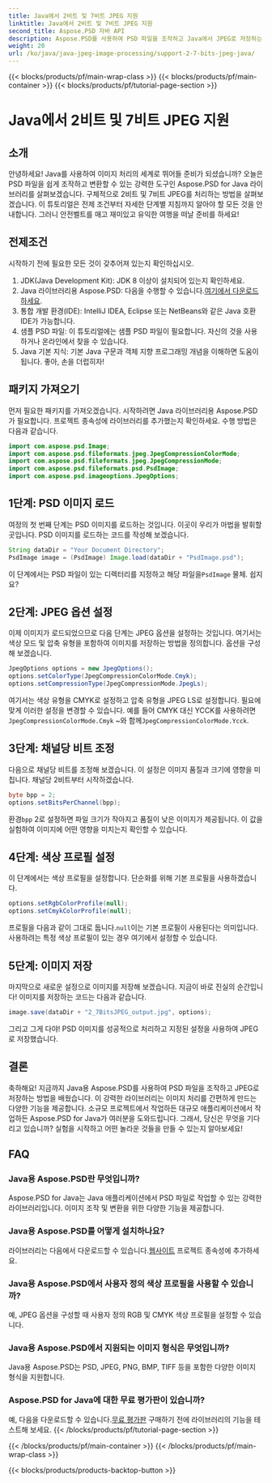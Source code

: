 ```yaml
---
title: Java에서 2비트 및 7비트 JPEG 지원
linktitle: Java에서 2비트 및 7비트 JPEG 지원
second_title: Aspose.PSD 자바 API
description: Aspose.PSD를 사용하여 PSD 파일을 조작하고 Java에서 JPEG로 저장하는 방법을 알아보세요. 코드 예제가 포함된 단계별 가이드입니다. 초보자와 전문가 모두에게 적합합니다.
weight: 20
url: /ko/java/java-jpeg-image-processing/support-2-7-bits-jpeg-java/
---
```


{{< blocks/products/pf/main-wrap-class >}}
{{< blocks/products/pf/main-container >}}
{{< blocks/products/pf/tutorial-page-section >}}

# Java에서 2비트 및 7비트 JPEG 지원

## 소개
안녕하세요! Java를 사용하여 이미지 처리의 세계로 뛰어들 준비가 되셨습니까? 오늘은 PSD 파일을 쉽게 조작하고 변환할 수 있는 강력한 도구인 Aspose.PSD for Java 라이브러리를 살펴보겠습니다. 구체적으로 2비트 및 7비트 JPEG를 처리하는 방법을 살펴보겠습니다. 이 튜토리얼은 전제 조건부터 자세한 단계별 지침까지 알아야 할 모든 것을 안내합니다. 그러니 안전벨트를 매고 재미있고 유익한 여행을 떠날 준비를 하세요!
## 전제조건
시작하기 전에 필요한 모든 것이 갖추어져 있는지 확인하십시오.
1. JDK(Java Development Kit): JDK 8 이상이 설치되어 있는지 확인하세요.
2.  Java 라이브러리용 Aspose.PSD: 다음을 수행할 수 있습니다.[여기에서 다운로드하세요](https://releases.aspose.com/psd/java/).
3. 통합 개발 환경(IDE): IntelliJ IDEA, Eclipse 또는 NetBeans와 같은 Java 호환 IDE가 가능합니다.
4. 샘플 PSD 파일: 이 튜토리얼에는 샘플 PSD 파일이 필요합니다. 자신의 것을 사용하거나 온라인에서 찾을 수 있습니다.
5. Java 기본 지식: 기본 Java 구문과 객체 지향 프로그래밍 개념을 이해하면 도움이 됩니다.
좋아, 손을 더럽히자!
## 패키지 가져오기
먼저 필요한 패키지를 가져오겠습니다. 시작하려면 Java 라이브러리용 Aspose.PSD가 필요합니다. 프로젝트 종속성에 라이브러리를 추가했는지 확인하세요. 수행 방법은 다음과 같습니다.
```java
import com.aspose.psd.Image;
import com.aspose.psd.fileformats.jpeg.JpegCompressionColorMode;
import com.aspose.psd.fileformats.jpeg.JpegCompressionMode;
import com.aspose.psd.fileformats.psd.PsdImage;
import com.aspose.psd.imageoptions.JpegOptions;
```
## 1단계: PSD 이미지 로드
여정의 첫 번째 단계는 PSD 이미지를 로드하는 것입니다. 이곳이 우리가 마법을 발휘할 곳입니다. PSD 이미지를 로드하는 코드를 작성해 보겠습니다.
```java
String dataDir = "Your Document Directory";
PsdImage image = (PsdImage) Image.load(dataDir + "PsdImage.psd");
```
 이 단계에서는 PSD 파일이 있는 디렉터리를 지정하고 해당 파일을`PsdImage` 물체. 쉽지요?
## 2단계: JPEG 옵션 설정
이제 이미지가 로드되었으므로 다음 단계는 JPEG 옵션을 설정하는 것입니다. 여기서는 색상 모드 및 압축 유형을 포함하여 이미지를 저장하는 방법을 정의합니다. 옵션을 구성해 보겠습니다.
```java
JpegOptions options = new JpegOptions();
options.setColorType(JpegCompressionColorMode.Cmyk);
options.setCompressionType(JpegCompressionMode.JpegLs);
```
 여기서는 색상 유형을 CMYK로 설정하고 압축 유형을 JPEG LS로 설정합니다. 필요에 맞게 이러한 설정을 변경할 수 있습니다. 예를 들어 CMYK 대신 YCCK를 사용하려면`JpegCompressionColorMode.Cmyk` ~와 함께`JpegCompressionColorMode.Ycck`.
## 3단계: 채널당 비트 조정
다음으로 채널당 비트를 조정해 보겠습니다. 이 설정은 이미지 품질과 크기에 영향을 미칩니다. 채널당 2비트부터 시작하겠습니다.
```java
byte bpp = 2;
options.setBitsPerChannel(bpp);
```
 환경`bpp` 2로 설정하면 파일 크기가 작아지고 품질이 낮은 이미지가 제공됩니다. 이 값을 실험하여 이미지에 어떤 영향을 미치는지 확인할 수 있습니다.
## 4단계: 색상 프로필 설정
이 단계에서는 색상 프로필을 설정합니다. 단순화를 위해 기본 프로필을 사용하겠습니다.
```java
options.setRgbColorProfile(null);
options.setCmykColorProfile(null);
```
 프로필을 다음과 같이 그대로 둡니다.`null`이는 기본 프로필이 사용된다는 의미입니다. 사용하려는 특정 색상 프로필이 있는 경우 여기에서 설정할 수 있습니다.
## 5단계: 이미지 저장
마지막으로 새로운 설정으로 이미지를 저장해 보겠습니다. 지금이 바로 진실의 순간입니다! 이미지를 저장하는 코드는 다음과 같습니다.
```java
image.save(dataDir + "2_7BitsJPEG_output.jpg", options);
```
그리고 그게 다야! PSD 이미지를 성공적으로 처리하고 지정된 설정을 사용하여 JPEG로 저장했습니다.
## 결론
축하해요! 지금까지 Java용 Aspose.PSD를 사용하여 PSD 파일을 조작하고 JPEG로 저장하는 방법을 배웠습니다. 이 강력한 라이브러리는 이미지 처리를 간편하게 만드는 다양한 기능을 제공합니다. 소규모 프로젝트에서 작업하든 대규모 애플리케이션에서 작업하든 Aspose.PSD for Java가 여러분을 도와드립니다. 그래서, 당신은 무엇을 기다리고 있습니까? 실험을 시작하고 어떤 놀라운 것들을 만들 수 있는지 알아보세요!
## FAQ
### Java용 Aspose.PSD란 무엇입니까?
Aspose.PSD for Java는 Java 애플리케이션에서 PSD 파일로 작업할 수 있는 강력한 라이브러리입니다. 이미지 조작 및 변환을 위한 다양한 기능을 제공합니다.
### Java용 Aspose.PSD를 어떻게 설치하나요?
라이브러리는 다음에서 다운로드할 수 있습니다.[웹사이트](https://releases.aspose.com/psd/java/) 프로젝트 종속성에 추가하세요.
### Java용 Aspose.PSD에서 사용자 정의 색상 프로필을 사용할 수 있습니까?
예, JPEG 옵션을 구성할 때 사용자 정의 RGB 및 CMYK 색상 프로필을 설정할 수 있습니다.
### Java용 Aspose.PSD에서 지원되는 이미지 형식은 무엇입니까?
Java용 Aspose.PSD는 PSD, JPEG, PNG, BMP, TIFF 등을 포함한 다양한 이미지 형식을 지원합니다.
### Aspose.PSD for Java에 대한 무료 평가판이 있습니까?
 예, 다음을 다운로드할 수 있습니다.[무료 평가판](https://releases.aspose.com/) 구매하기 전에 라이브러리의 기능을 테스트해 보세요.
{{< /blocks/products/pf/tutorial-page-section >}}

{{< /blocks/products/pf/main-container >}}
{{< /blocks/products/pf/main-wrap-class >}}

{{< blocks/products/products-backtop-button >}}
